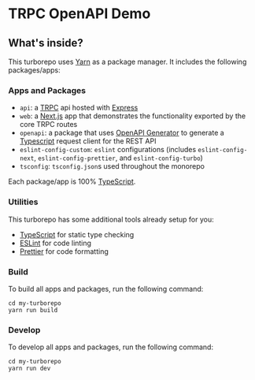 # TRPC OpenAPI Demo

## What's inside?

This turborepo uses [Yarn](https://classic.yarnpkg.com/) as a package manager. It includes the following packages/apps:

### Apps and Packages

- `api`: a [TRPC](https://trpc.io) api hosted with [Express](https://expressjs.com/)
- `web`: a [Next.js](https://nextjs.org/) app that demonstrates the functionality exported by the core TRPC routes
- `openapi`: a package that uses [OpenAPI Generator](https://openapi-generator.tech/) to generate a [Typescript](https://typescriptlang.org) request client for the REST API
- `eslint-config-custom`: `eslint` configurations (includes `eslint-config-next`, `eslint-config-prettier`, and `eslint-config-turbo`)
- `tsconfig`: `tsconfig.json`s used throughout the monorepo

Each package/app is 100% [TypeScript](https://www.typescriptlang.org/).

### Utilities

This turborepo has some additional tools already setup for you:

- [TypeScript](https://www.typescriptlang.org/) for static type checking
- [ESLint](https://eslint.org/) for code linting
- [Prettier](https://prettier.io) for code formatting

### Build

To build all apps and packages, run the following command:

```
cd my-turborepo
yarn run build
```

### Develop

To develop all apps and packages, run the following command:

```
cd my-turborepo
yarn run dev
```
